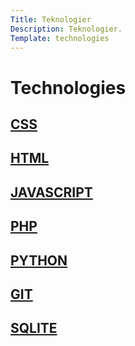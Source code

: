 ```yaml
---
Title: Teknologier
Description: Teknologier.
Template: technologies
---
```


<div class="course-box technologies">
    <h1>Technologies</h1>
</div>
<div class="course-box css">
    <h2><a href="css">CSS</a></h2>
</div>

<div class="course-box html">
    <h2><a href="html">HTML</a></h2>
</div>

<div class="course-box js">
    <h2><a href="javascript">JAVASCRIPT</a></h2>
</div>

<div class="course-box php">
    <h2><a href="php">PHP</a></h2>
</div>

<div class="course-box python">
    <h2><a href="python">PYTHON</a></h2>
</div>

<div class="course-box git">
    <h2><a href="git">GIT</a></h2>
</div>

<div class="course-box sqlite">
    <h2><a href="sqlite">SQLITE</a></h2>
</div>